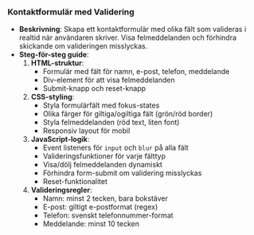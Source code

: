 ### **Kontaktformulär med Validering**

- **Beskrivning**: Skapa ett kontaktformulär med olika fält som valideras i realtid när användaren skriver. Visa felmeddelanden och förhindra skickande om valideringen misslyckas.
- **Steg-för-steg guide**:
    1. **HTML-struktur**:
        - Formulär med fält för namn, e-post, telefon, meddelande
        - Div-element för att visa felmeddelanden
        - Submit-knapp och reset-knapp
    2. **CSS-styling**:
        - Styla formulärfält med fokus-states
        - Olika färger för giltiga/ogiltiga fält (grön/röd border)
        - Styla felmeddelanden (röd text, liten font)
        - Responsiv layout för mobil
    3. **JavaScript-logik**:
        - Event listeners för `input` och `blur` på alla fält
        - Valideringsfunktioner för varje fälttyp
        - Visa/dölj felmeddelanden dynamiskt
        - Förhindra form-submit om validering misslyckas
        - Reset-funktionalitet
    4. **Valideringsregler**:
        - Namn: minst 2 tecken, bara bokstäver
        - E-post: giltigt e-postformat (regex)
        - Telefon: svenskt telefonnummer-format
        - Meddelande: minst 10 tecken